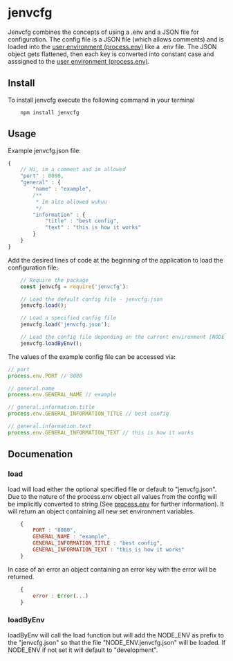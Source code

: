 # jenvcfg

Jenvcfg combines the concepts of using a .env and a JSON file for configuration. The config file is a JSON file (which allows comments) and is loaded into the [user environment (process.env)](https://nodejs.org/api/process.html#process_process_env) like a .env file. The JSON object gets flattened, then each key is converted into constant case and asssigned to the [user environment (process.env)](https://nodejs.org/api/process.html#process_process_env).

## Install
To install jenvcfg execute the following command in your terminal
```
    npm install jenvcfg
```

## Usage

Example jenvcfg.json file:
```javascript
{
    // Hi, im a comment and im allowed
    "port" : 8080,
    "general" : {
        "name" : "example",
        /**
         * Im also allowed wuhuu
         */
        "information" : {
            "title" : "best config",
            "text" : "this is how it works"
        }
    }
}
```

Add the desired lines of code at the beginning of the application to load the configuration file:

```javascript
    // Require the package
    const jenvcfg = require('jenvcfg'):

    // Load the default config file - jenvcfg.json
    jenvcfg.load();

    // Load a specified config file
    jenvcfg.load('jenvcfg.json');

    // Load the config file depending on the current environment [NODE_ENV].jenvcfg.json
    jenvcfg.loadByEnv();
```

The values of the example config file can be accessed via:

```javascript
// port
process.env.PORT // 8080

// general.name
process.env.GENERAL_NAME // example

// general.information.title
process.env.GENERAL_INFORMATION_TITLE // best config

// general.information.text
process.env.GENERAL_INFORMATION_TEXT // this is how it works
```

## Documenation

### load

load will load either the optional specified file or default to "jenvcfg.json". Due to the nature of the process.env object all values from the config will be implicitly converted to string (See [process.env](https://nodejs.org/api/process.html#process_process_env) for further information).
It will return an object containing all new set environment variables. 
```javascript
    {
        PORT : "8080",
        GENERAL_NAME : "example",
        GENERAL_INFORMATION_TITLE : "best config",
        GENERAL_INFORMATION_TEXT : "this is how it works"
    }
```

In case of an error an object containing an error key with the error will be returned.
```javascript
    {
        error : Error(...)
    }
```

### loadByEnv

loadByEnv will call the load function but will add the NODE_ENV as prefix to the "jenvcfg.json" so that the file "NODE_ENV.jenvcfg.json" will be loaded. If NODE_ENV if not set it will default to "development".
